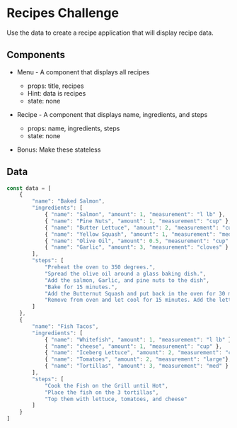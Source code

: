Recipes Challenge
========

Use the data to create a recipe application that will display recipe data.

Components
----
* Menu - A component that displays all recipes
    * props: title, recipes
    * Hint: data is recipes
    * state: none
* Recipe - A component that displays name, ingredients, and steps
    * props: name, ingredients, steps
    * state: none
    
    
* Bonus: Make these stateless    
    
Data
---
```javascript
const data = [
    {
        "name": "Baked Salmon",
        "ingredients": [
            { "name": "Salmon", "amount": 1, "measurement": "l lb" },
            { "name": "Pine Nuts", "amount": 1, "measurement": "cup" },
            { "name": "Butter Lettuce", "amount": 2, "measurement": "cups" },
            { "name": "Yellow Squash", "amount": 1, "measurement": "med" },
            { "name": "Olive Oil", "amount": 0.5, "measurement": "cup" },
            { "name": "Garlic", "amount": 3, "measurement": "cloves" }
        ],
        "steps": [
            "Preheat the oven to 350 degrees.",
            "Spread the olive oil around a glass baking dish.",
            "Add the salmon, Garlic, and pine nuts to the dish",
            "Bake for 15 minutes.",
            "Add the Butternut Squash and put back in the oven for 30 mins.",
            "Remove from oven and let cool for 15 minutes. Add the lettuce and serve."
        ]
    },
    {
        "name": "Fish Tacos",
        "ingredients": [
            { "name": "Whitefish", "amount": 1, "measurement": "l lb" },
            { "name": "cheese", "amount": 1, "measurement": "cup" },
            { "name": "Iceberg Lettuce", "amount": 2, "measurement": "cups" },
            { "name": "Tomatoes", "amount": 2, "measurement": "large"},
            { "name": "Tortillas", "amount": 3, "measurement": "med" }
        ],
        "steps": [
            "Cook the Fish on the Grill until Hot",
            "Place the fish on the 3 tortillas",
            "Top them with lettuce, tomatoes, and cheese"
        ]
    }
]
```